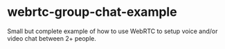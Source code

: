 webrtc-group-chat-example
=========================

Small but complete example of how to use WebRTC to setup voice and/or video chat between 2+ people.
